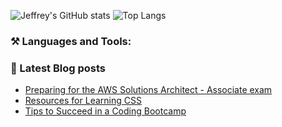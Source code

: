 ![Jeffrey's GitHub stats](https://github-readme-stats.vercel.app/api?username=jeffreyquan&theme=tokyonight&show_icons=true&line_height=26.5)
![Top Langs](https://github-readme-stats.vercel.app/api/top-langs/?username=jeffreyquan&theme=tokyonight&hide=java,ruby,html,css,vue,scss,swift&langs_count=3)

### ⚒️ Languages and Tools:

### 📝 Latest Blog posts

<!-- BLOG-POST-LIST:START -->

- [Preparing for the AWS Solutions Architect - Associate exam](https://www.jeffreyquan.com/blog/preparing-for-the-aws-solutions-architect-associate-exam)
- [Resources for Learning CSS](https://www.jeffreyquan.com/blog/resources-for-learning-css)
- [Tips to Succeed in a Coding Bootcamp](https://www.jeffreyquan.com/blog/tips-to-succeed-in-a-coding-bootcamp)
<!-- BLOG-POST-LIST:END -->

